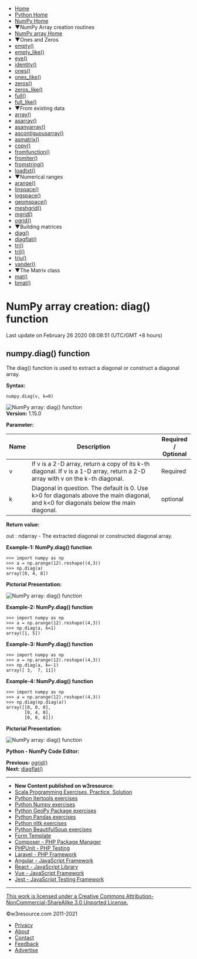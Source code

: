  


- [Home](/index.php)
- [Python Home](/python/python-tutorial.php)
- [NumPy Home](/numpy/index.php)
- ▼NumPy Array creation routines
- [NumPy array Home](/numpy/array-creation/index.php)
- ▼Ones and Zeros
- [empty()](/numpy/array-creation/empty.php)
- [empty_like()](/numpy/array-creation/empty_like.php)
- [eye()](/numpy/array-creation/eye.php)
- [identity()](/numpy/array-creation/identity.php)
- [ones()](/numpy/array-creation/ones.php)
- [ones_like()](/numpy/array-creation/ones_like.php)
- [zeros()](/numpy/array-creation/zeros.php)
- [zeros_like()](/numpy/array-creation/zeros_like.php)
- [full()](/numpy/array-creation/full.php)
- [full_like()](/numpy/array-creation/full_like.php)
- ▼From existing data
- [array()](/numpy/array-creation/array.php)
- [asarray()](/numpy/array-creation/asarray.php)
- [asanyarray()](/numpy/array-creation/asanyarray.php)
- [ascontiguousarray()](/numpy/array-creation/ascontiguousarray.php)
- [asmatrix()](/numpy/array-creation/asmatrix.php)
- [copy()](/numpy/array-creation/copy.php)
- [fromfunction()](/numpy/array-creation/fromfunction.php)
- [fromiter()](/numpy/array-creation/fromiter.php)
- [fromstring()](/numpy/array-creation/fromstring.php)
- [loadtxt()](/numpy/array-creation/loadtxt.php)
- ▼Numerical ranges
- [arange()](/numpy/array-creation/arange.php)
- [linspace()](/numpy/array-creation/linspace.php)
- [logspace()](/numpy/array-creation/logspace.php)
- [geomspace()](/numpy/array-creation/geomspace.php)
- [meshgrid()](/numpy/array-creation/meshgrid.php)
- [mgrid()](/numpy/array-creation/mgrid.php)
- [ogrid()](/numpy/array-creation/ogrid.php)
- ▼Building matrices
- [diag()](/numpy/array-creation/diag.php)
- [diagflat()](/numpy/array-creation/diagflat.php)
- [tri()](/numpy/array-creation/tri.php)
- [tril()](/numpy/array-creation/tril.php)
- [triu()](/numpy/array-creation/triu.php)
- [vander()](/numpy/array-creation/vander.php)
- ▼The Matrix class
- [mat()](/numpy/array-creation/mat.php)
- [bmat()](/numpy/array-creation/bmat.php)

# NumPy array creation: diag() function

Last update on February 26 2020 08:08:51 (UTC/GMT +8 hours)

<span class="underline"></span>

<span class="underline"></span>

## numpy.diag() function

The diag() function is used to extract a diagonal or construct a diagonal array.

**Syntax:**

    numpy.diag(v, k=0)

![NumPy array: diag() function](https://www.w3resource.com/w3r_images/numpy-diag-function-image-a.png)  
**Version:** 1.15.0

**Parameter:**

<table><thead><tr class="header"><th>Name</th><th>Description</th><th>Required /<br />
Optional</th></tr></thead><tbody><tr class="odd"><td>v</td><td>If v is a 2-D array, return a copy of its k-th diagonal. If v is a 1-D array, return a 2-D array with v on the k-th diagonal.</td><td>Required</td></tr><tr class="even"><td>k</td><td>Diagonal in question. The default is 0. Use k&gt;0 for diagonals above the main diagonal, and k&lt;0 for diagonals below the main diagonal.</td><td>optional</td></tr></tbody></table>

**Return value:**

out : ndarray - The extracted diagonal or constructed diagonal array.

**Example-1: NumPy.diag() function**

    >>> import numpy as np
    >>> a = np.arange(12).reshape((4,3))
    >>> np.diag(a)
    array([0, 4, 8])

**Pictorial Presentation:**

![NumPy array: diag() function](https://www.w3resource.com/w3r_images/numpy-diag-function-image-1.png)

**Example-2: NumPy.diag() function**

    >>> import numpy as np
    >>> a = np.arange(12).reshape((4,3))
    >>> np.diag(a, k=1)
    array([1, 5])

**Example-3: NumPy.diag() function**

    >>> import numpy as np
    >>> a = np.arange(12).reshape((4,3))
    >>> np.diag(a, k=-1)
    array([ 3,  7, 11])

**Example-4: NumPy.diag() function**

    >>> import numpy as np
    >>> a = np.arange(12).reshape((4,3))
    >>> np.diag(np.diag(a))
    array([[0, 0, 0],
           [0, 4, 0],
           [0, 0, 8]])

**Pictorial Presentation:**

![NumPy array: diag() function](https://www.w3resource.com/w3r_images/numpy-diag-function-image-1-a.png)

**Python - NumPy Code Editor:**

**Previous:** [ogrid()](https://www.w3resource.com/numpy/array-creation/ogrid.php)  
**Next:** [diagflat()](https://www.w3resource.com/numpy/array-creation/diagflat.php)

---

<span class="underline"></span>

- **New Content published on w3resource:**
- [Scala Programming Exercises, Practice, Solution](https://www.w3resource.com/scala-exercises/index.php)
- [Python Itertools exercises](https://www.w3resource.com/python-exercises/itertools/index.php)
- [Python Numpy exercises](https://www.w3resource.com/python-exercises/numpy/index.php)
- [Python GeoPy Package exercises](https://www.w3resource.com/python-exercises/geopy/index.php)
- [Python Pandas exercises](https://www.w3resource.com/python-exercises/pandas/index.php)
- [Python nltk exercises](https://www.w3resource.com/python-exercises/nltk/index.php)
- [Python BeautifulSoup exercises](https://www.w3resource.com/python-exercises/BeautifulSoup/index.php)
- [Form Template](https://www.w3resource.com/form-template/)
- [Composer - PHP Package Manager](https://www.w3resource.com/php/composer/a-gentle-introduction-to-composer.php)
- [PHPUnit - PHP Testing](https://www.w3resource.com/php/PHPUnit/a-gentle-introduction-to-unit-test-and-testing.php)
- [Laravel - PHP Framework](https://www.w3resource.com/laravel/laravel-tutorial.php)
- [Angular - JavaScript Framework](https://www.w3resource.com/angular/getting-started-with-angular.php)
- [React - JavaScript Library](https://www.w3resource.com/react/react-js-overview.php)
- [Vue - JavaScript Framework](https://www.w3resource.com/vue/installation.php)
- [Jest - JavaScript Testing Framework](https://www.w3resource.com/jest/jest-getting-started.php)

---

<span class="underline"></span>

<span class="underline"></span>

<span class="underline"></span>

[This work is licensed under a Creative Commons Attribution-NonCommercial-ShareAlike 3.0 Unported License.](https://creativecommons.org/licenses/by-nc-sa/3.0/deed.en_US)

©w3resource.com 2011-2021

- [Privacy](https://www.w3resource.com/privacy.php)
- [About](https://www.w3resource.com/about.php)
- [Contact](https://www.w3resource.com/contact.php)
- [Feedback](https://www.w3resource.com/feedback.php)
- [Advertise](https://www.w3resource.com/advertise.php)
